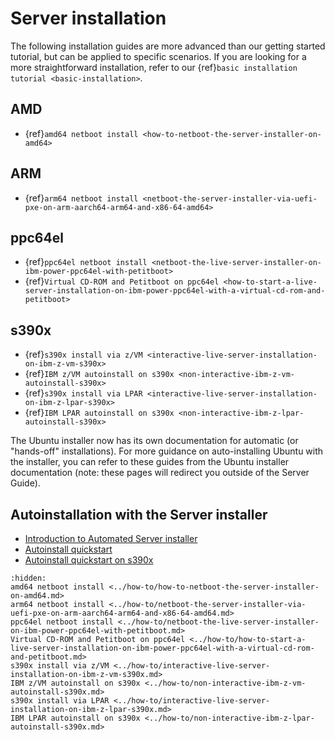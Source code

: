 # Server installation

The following installation guides are more advanced than our getting started tutorial, but can be applied to specific scenarios. If you are looking for a more straightforward installation, refer to our {ref}`basic installation tutorial <basic-installation>`.
 
## AMD

* {ref}`amd64 netboot install <how-to-netboot-the-server-installer-on-amd64>`

## ARM

* {ref}`arm64 netboot install <netboot-the-server-installer-via-uefi-pxe-on-arm-aarch64-arm64-and-x86-64-amd64>`

## ppc64el

* {ref}`ppc64el netboot install <netboot-the-live-server-installer-on-ibm-power-ppc64el-with-petitboot>`
* {ref}`Virtual CD-ROM and Petitboot on ppc64el <how-to-start-a-live-server-installation-on-ibm-power-ppc64el-with-a-virtual-cd-rom-and-petitboot>`

## s390x

* {ref}`s390x install via z/VM <interactive-live-server-installation-on-ibm-z-vm-s390x>`
* {ref}`IBM z/VM autoinstall on s390x <non-interactive-ibm-z-vm-autoinstall-s390x>`
* {ref}`s390x install via LPAR <interactive-live-server-installation-on-ibm-z-lpar-s390x>`
* {ref}`IBM LPAR autoinstall on s390x <non-interactive-ibm-z-lpar-autoinstall-s390x>`

The Ubuntu installer now has its own documentation for automatic (or "hands-off" installations). For more guidance on auto-installing Ubuntu with the installer, you can refer to these guides from the Ubuntu installer documentation (note: these pages will redirect you outside of the Server Guide).

## Autoinstallation with the Server installer

* [Introduction to Automated Server installer](https://canonical-subiquity.readthedocs-hosted.com/en/latest/intro-to-autoinstall.html)
* [Autoinstall quickstart](https://canonical-subiquity.readthedocs-hosted.com/en/latest/howto/autoinstall-quickstart.html)
* [Autoinstall quickstart on s390x](https://canonical-subiquity.readthedocs-hosted.com/en/latest/howto/autoinstall-quickstart-s390x.html)


```{toctree}
:hidden:
amd64 netboot install <../how-to/how-to-netboot-the-server-installer-on-amd64.md>
arm64 netboot install <../how-to/netboot-the-server-installer-via-uefi-pxe-on-arm-aarch64-arm64-and-x86-64-amd64.md>
ppc64el netboot install <../how-to/netboot-the-live-server-installer-on-ibm-power-ppc64el-with-petitboot.md>
Virtual CD-ROM and Petitboot on ppc64el <../how-to/how-to-start-a-live-server-installation-on-ibm-power-ppc64el-with-a-virtual-cd-rom-and-petitboot.md>
s390x install via z/VM <../how-to/interactive-live-server-installation-on-ibm-z-vm-s390x.md>
IBM z/VM autoinstall on s390x <../how-to/non-interactive-ibm-z-vm-autoinstall-s390x.md>
s390x install via LPAR <../how-to/interactive-live-server-installation-on-ibm-z-lpar-s390x.md>
IBM LPAR autoinstall on s390x <../how-to/non-interactive-ibm-z-lpar-autoinstall-s390x.md>
```
